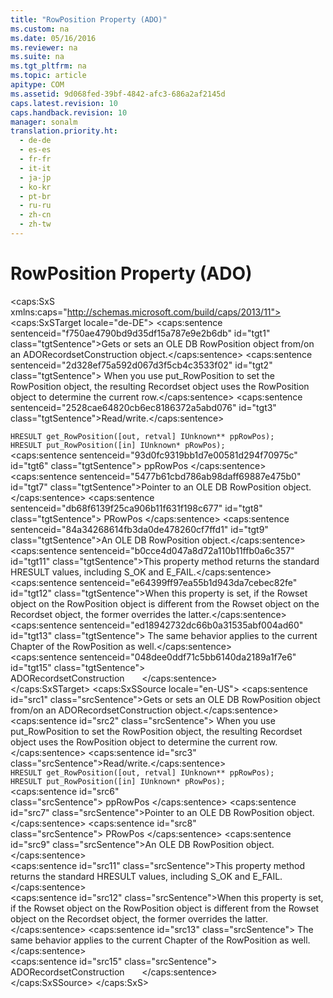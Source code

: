 ```yaml
---
title: "RowPosition Property (ADO)"
ms.custom: na
ms.date: 05/16/2016
ms.reviewer: na
ms.suite: na
ms.tgt_pltfrm: na
ms.topic: article
apitype: COM
ms.assetid: 9d068fed-39bf-4842-afc3-686a2af2145d
caps.latest.revision: 10
caps.handback.revision: 10
manager: sonalm
translation.priority.ht: 
  - de-de
  - es-es
  - fr-fr
  - it-it
  - ja-jp
  - ko-kr
  - pt-br
  - ru-ru
  - zh-cn
  - zh-tw
---
```

# RowPosition Property (ADO)
<?xml version="1.0" encoding="utf-8"?>
<caps:SxS xmlns:caps="http://schemas.microsoft.com/build/caps/2013/11">
  <caps:SxSTarget locale="de-DE">
    <developerReferenceWithoutSyntaxDocument xsi:schemaLocation="http://ddue.schemas.microsoft.com/authoring/2003/5 http://dduestorage.blob.core.windows.net/ddueschema/developer.xsd" xmlns="http://ddue.schemas.microsoft.com/authoring/2003/5" xmlns:xlink="http://www.w3.org/1999/xlink" xmlns:xsi="http://www.w3.org/2001/XMLSchema-instance">
      <introduction>
        <para>
          <caps:sentence sentenceid="f750ae4790bd9d35df15a787e9e2b6db" id="tgt1" class="tgtSentence">Gets or sets an OLE DB <legacyBold>RowPosition</legacyBold> object from/on an <legacyBold>ADORecordsetConstruction</legacyBold> object.</caps:sentence>
          <caps:sentence sentenceid="2d328ef75a592d067d3f5cb4c3533f02" id="tgt2" class="tgtSentence"> When you use <legacyBold>put_RowPosition</legacyBold> to set the <legacyBold>RowPosition</legacyBold> object, the resulting <legacyBold>Recordset</legacyBold> object uses the <legacyBold>RowPosition</legacyBold> object to determine the current row.</caps:sentence>
        </para>
        <para>
          <caps:sentence sentenceid="2528cae64820cb6ec8186372a5abd076" id="tgt3" class="tgtSentence">Read/write.</caps:sentence>
        </para>
      </introduction>
      <section>
        <title>
          <caps:sentence sentenceid="55152fd428afc5d73e8878d27d0b09c3" id="tgt4" class="tgtSentence">Syntax</caps:sentence>
        </title>
        <content>
          <code>HRESULT get_RowPosition([out, retval] IUnknown** ppRowPos);
HRESULT put_RowPosition([in] IUnknown* pRowPos);</code>
        </content>
      </section>
      <section>
        <title>
          <caps:sentence sentenceid="166e64f6c3677d0c513901242a3e702d" id="tgt5" class="tgtSentence">Parameters</caps:sentence>
        </title>
        <content>
          <definitionTable>
            <definedTerm>
              <caps:sentence sentenceid="93d0fc9319bb1d7e00581d294f70975c" id="tgt6" class="tgtSentence"> <legacyItalic>ppRowPos</legacyItalic> </caps:sentence>
            </definedTerm>
            <definition>
              <para>
                <caps:sentence sentenceid="5477b61cbd786ab98daff69887e475b0" id="tgt7" class="tgtSentence">Pointer to an OLE DB <legacyBold>RowPosition</legacyBold> object.</caps:sentence>
              </para>
            </definition>
            <definedTerm>
              <caps:sentence sentenceid="db68f6139f25ca906b11f631f198c677" id="tgt8" class="tgtSentence"> <legacyItalic>PRowPos</legacyItalic> </caps:sentence>
            </definedTerm>
            <definition>
              <para>
                <caps:sentence sentenceid="84a34268614fb3da0de478260cf7ffd1" id="tgt9" class="tgtSentence">An OLE DB <legacyBold>RowPosition</legacyBold> object.</caps:sentence>
              </para>
            </definition>
          </definitionTable>
        </content>
      </section>
      <section>
        <title>
          <caps:sentence sentenceid="4d354fa601a7e22a163f41084b5a0b77" id="tgt10" class="tgtSentence">Return Values</caps:sentence>
        </title>
        <content>
          <para>
            <caps:sentence sentenceid="b0cce4d047a8d72a110b11ffb0a6c357" id="tgt11" class="tgtSentence">This property method returns the standard HRESULT values, including S_OK and E_FAIL.</caps:sentence>
          </para>
        </content>
      </section>
      <languageReferenceRemarks>
        <content>
          <para>
            <caps:sentence sentenceid="e64399ff97ea55b1d943da7cebec82fe" id="tgt12" class="tgtSentence">When this property is set, if the <legacyBold>Rowset</legacyBold> object on the <legacyBold>RowPosition</legacyBold> object is different from the <legacyBold>Rowset</legacyBold> object on the <legacyBold>Recordset</legacyBold> object, the former overrides the latter.</caps:sentence>
            <caps:sentence sentenceid="ed18942732dc66b0a31535abf004ad60" id="tgt13" class="tgtSentence"> The same behavior applies to the current <legacyBold>Chapter</legacyBold> of the <legacyBold>RowPosition</legacyBold> as well.</caps:sentence>
          </para>
        </content>
      </languageReferenceRemarks>
      <section>
        <title>
          <caps:sentence sentenceid="2f342d3be839cc5b67ae0de7d404b8e6" id="tgt14" class="tgtSentence">Applies To</caps:sentence>
        </title>
        <content>
          <para>
            <caps:sentence sentenceid="048dee0ddf71c5bb6140da2189a1f7e6" id="tgt15" class="tgtSentence">
              <link xlink:href="08386eba-f1f7-4879-8ffd-8733930ecb2f">ADORecordsetConstruction</link>       </caps:sentence>
          </para>
        </content>
      </section>
      <relatedTopics></relatedTopics>
    </developerReferenceWithoutSyntaxDocument>
  </caps:SxSTarget>
  <caps:SxSSource locale="en-US">
    <developerReferenceWithoutSyntaxDocument xsi:schemaLocation="http://ddue.schemas.microsoft.com/authoring/2003/5 http://dduestorage.blob.core.windows.net/ddueschema/developer.xsd" xmlns="http://ddue.schemas.microsoft.com/authoring/2003/5" xmlns:xlink="http://www.w3.org/1999/xlink" xmlns:xsi="http://www.w3.org/2001/XMLSchema-instance">
      <introduction>
        <para>
          <caps:sentence id="src1" class="srcSentence">Gets or sets an OLE DB <legacyBold>RowPosition</legacyBold> object from/on an <legacyBold>ADORecordsetConstruction</legacyBold> object.</caps:sentence>
          <caps:sentence id="src2" class="srcSentence"> When you use <legacyBold>put_RowPosition</legacyBold> to set the <legacyBold>RowPosition</legacyBold> object, the resulting <legacyBold>Recordset</legacyBold> object uses the <legacyBold>RowPosition</legacyBold> object to determine the current row.</caps:sentence>
        </para>
        <para>
          <caps:sentence id="src3" class="srcSentence">Read/write.</caps:sentence>
        </para>
      </introduction>
      <section>
        <title>
          <caps:sentence id="src4" class="srcSentence">Syntax</caps:sentence>
        </title>
        <content>
          <code>HRESULT get_RowPosition([out, retval] IUnknown** ppRowPos);
HRESULT put_RowPosition([in] IUnknown* pRowPos);</code>
        </content>
      </section>
      <section>
        <title>
          <caps:sentence id="src5" class="srcSentence">Parameters</caps:sentence>
        </title>
        <content>
          <definitionTable>
            <definedTerm>
              <caps:sentence id="src6" class="srcSentence"> <legacyItalic>ppRowPos</legacyItalic> </caps:sentence>
            </definedTerm>
            <definition>
              <para>
                <caps:sentence id="src7" class="srcSentence">Pointer to an OLE DB <legacyBold>RowPosition</legacyBold> object.</caps:sentence>
              </para>
            </definition>
            <definedTerm>
              <caps:sentence id="src8" class="srcSentence"> <legacyItalic>PRowPos</legacyItalic> </caps:sentence>
            </definedTerm>
            <definition>
              <para>
                <caps:sentence id="src9" class="srcSentence">An OLE DB <legacyBold>RowPosition</legacyBold> object.</caps:sentence>
              </para>
            </definition>
          </definitionTable>
        </content>
      </section>
      <section>
        <title>
          <caps:sentence id="src10" class="srcSentence">Return Values</caps:sentence>
        </title>
        <content>
          <para>
            <caps:sentence id="src11" class="srcSentence">This property method returns the standard HRESULT values, including S_OK and E_FAIL.</caps:sentence>
          </para>
        </content>
      </section>
      <languageReferenceRemarks>
        <content>
          <para>
            <caps:sentence id="src12" class="srcSentence">When this property is set, if the <legacyBold>Rowset</legacyBold> object on the <legacyBold>RowPosition</legacyBold> object is different from the <legacyBold>Rowset</legacyBold> object on the <legacyBold>Recordset</legacyBold> object, the former overrides the latter.</caps:sentence>
            <caps:sentence id="src13" class="srcSentence"> The same behavior applies to the current <legacyBold>Chapter</legacyBold> of the <legacyBold>RowPosition</legacyBold> as well.</caps:sentence>
          </para>
        </content>
      </languageReferenceRemarks>
      <section>
        <title>
          <caps:sentence id="src14" class="srcSentence">Applies To</caps:sentence>
        </title>
        <content>
          <para>
            <caps:sentence id="src15" class="srcSentence">
              <link xlink:href="08386eba-f1f7-4879-8ffd-8733930ecb2f">ADORecordsetConstruction</link>       </caps:sentence>
          </para>
        </content>
      </section>
      <relatedTopics></relatedTopics>
    </developerReferenceWithoutSyntaxDocument>
  </caps:SxSSource>
</caps:SxS>